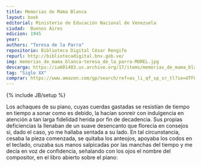 ```yaml
---
title: Memorias de Mama Blanca
layout: book
editorial: Ministerio de Educación Nacional de Venezuela
ciudad:  Buenos Aires
edicion: 1945
year: 
authors: "Teresa de la Parra"
repositorio: Biblioteca Digital César Rengifo
repurl: http://bibliotecadigital.bnv.gob.ve/
img: memorias_de_mama_blanca-teresa_de_la_parra-MOREL.jpg
descarga: https://ia601403.us.archive.org/17/items/memorias_de_mama_blanca_teresa_de_la_parra/memorias_de_mama_blanca_teresa_de_la_parra.pdf
tag: "Siglo XX"
comprar: https://www.amazon.com/gp/search/ref=as_li_qf_sp_sr_tl?ie=UTF8&tag=morelcoop-20&keywords=teresa de la parra&index=aps&camp=1789&creative=9325&linkCode=ur2&linkId=c4fabeb52a0733909a727b93373bf37c
---
```

{% include JB/setup %}

Los achaques de su piano, cuyas cuerdas gastadas se resistían de tiempo en tiempo a sonar como es debido, la hacían sonreír con indulgencia en atención a tan larga fi­delidad herida por fin de decadencia. Sus propias deficien­cias la llenaban de un suave desencanto que florecía en consejos si, dado el caso, yo me hallaba sentada a su lado. En tal circunstancia, cesaba la pieza comenzada, se quitaba los anteojos, apoyaba los codos en el teclado, cruzaba sus manos salpicadas por las manchas del tiempo y me decía en voz de confidencia, señalando con los ojos el nombre del compositor, en el libro abierto sobre el piano: